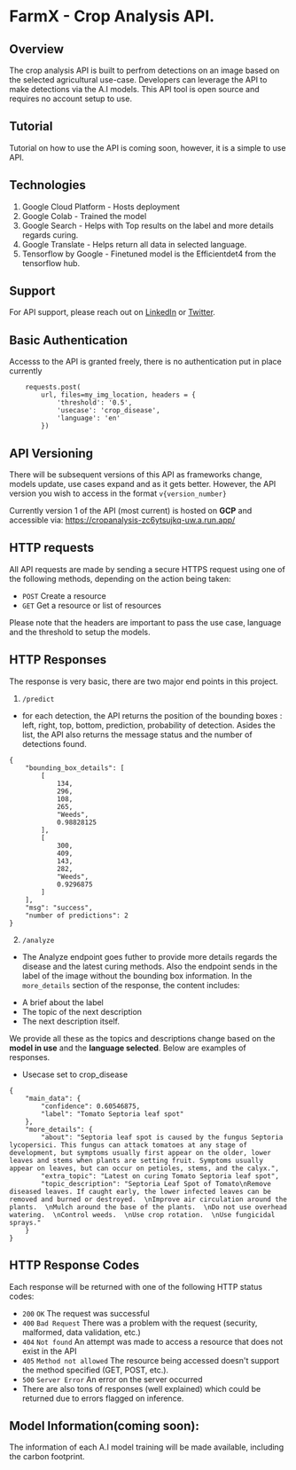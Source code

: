 # FarmX - Crop Analysis API.

## Overview
The crop analysis API is built to perfrom detections on an image based on the selected agricultural use-case. Developers can leverage the API to make detections via the A.I models. This API tool is open source and requires no account setup to use.

## Tutorial
Tutorial on how to use the API is coming soon, however, it is a simple to use API.

## Technologies

1. Google Cloud Platform - Hosts deployment
2. Google Colab - Trained the model
3. Google Search - Helps with Top results on the label and more details regards curing.
4. Google Translate - Helps return all data in selected language.
5. Tensorflow by Google  - Finetuned model is the Efficientdet4 from the tensorflow hub.

## Support
For API support, please reach out on [LinkedIn](https://www.linkedin.com/in/olufemi-victor-tolulope/) or [Twitter](https://twitter.com/Osinkoluolufemi).

## Basic Authentication

Accesss to the API is granted freely, there is no authentication put in place currently

``` POST
    requests.post(
        url, files=my_img_location, headers = {
            'threshold': '0.5',
            'usecase': 'crop_disease',
            'language': 'en'
        }) 
```

## API Versioning
There will be subsequent versions of this API as frameworks change, models update, use cases expand and as it gets better. However, the API version you wish to access in the format `v{version_number}`

Currently version 1 of the API (most current) is hosted on **GCP** and accessible via: https://cropanalysis-zc6ytsujkq-uw.a.run.app/

## HTTP requests
All API requests are made by sending a secure HTTPS request using one of the following methods, depending on the action being taken:

* `POST` Create a resource
* `GET` Get a resource or list of resources

Please note that the headers are important to pass the use case, language and the threshold to setup the models.

## HTTP Responses
The response is very basic, there are two major end points in this project.

1. `/predict`

* for each detection, the API returns the position of the bounding boxes : left, right, top, bottom, prediction, probability of detection. Asides the list, the API also returns the message status and the number of detections found.

```
{
    "bounding_box_details": [
        [
            134,
            296,
            108,
            265,
            "Weeds",
            0.98828125
        ],
        [
            300,
            409,
            143,
            282,
            "Weeds",
            0.9296875
        ]
    ],
    "msg": "success",
    "number of predictions": 2
}
```
2. `/analyze`
* The Analyze endpoint goes futher to provide more details regards the disease and the latest curing methods. Also the endpoint sends in the label of the image without the bounding box information. In the `more_details` section of the response, the content includes:
- A brief about the label
- The topic of the next description
- The next description itself.

We provide all these as the topics and descriptions change based on the **model in use** and the **language selected**. Below are examples of responses.

* Usecase set to crop_disease

```
{
    "main_data": {
        "confidence": 0.60546875,
        "label": "Tomato Septoria leaf spot"
    },
    "more_details": {
        "about": "Septoria leaf spot is caused by the fungus Septoria lycopersici. This fungus can attack tomatoes at any stage of development, but symptoms usually first appear on the older, lower leaves and stems when plants are setting fruit. Symptoms usually appear on leaves, but can occur on petioles, stems, and the calyx.",
        "extra_topic": "Latest on curing Tomato Septoria leaf spot",
        "topic_description": "Septoria Leaf Spot of Tomato\nRemove diseased leaves. If caught early, the lower infected leaves can be removed and burned or destroyed.  \nImprove air circulation around the plants.  \nMulch around the base of the plants.  \nDo not use overhead watering.  \nControl weeds.  \nUse crop rotation.  \nUse fungicidal sprays."
    }
}
```

## HTTP Response Codes
Each response will be returned with one of the following HTTP status codes:

* `200` `OK` The request was successful
* `400` `Bad Request` There was a problem with the request (security, malformed, data validation, etc.)
* `404` `Not found` An attempt was made to access a resource that does not exist in the API
* `405` `Method not allowed` The resource being accessed doesn't support the method specified (GET, POST, etc.).
* `500` `Server Error` An error on the server occurred
* There are also tons of responses (well explained) which could be returned due to errors flagged on inference.

## Model Information(coming soon):

The information of each A.I model training will be made available, including the carbon footprint.


